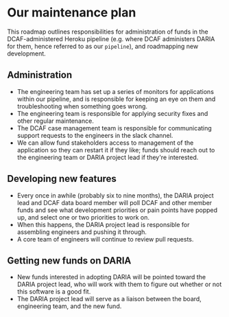 # Our maintenance plan

This roadmap outlines responsibilities for administration of funds in the DCAF-administered Heroku pipeline (e.g. where DCAF administers DARIA for them, hence referred to as our `pipeline`), and roadmapping new development.

## Administration

* The engineering team has set up a series of monitors for applications within our pipeline, and is responsible for keeping an eye on them and troubleshooting when something goes wrong.
* The engineering team is responsible for applying security fixes and other regular maintenance.
* The DCAF case management team is responsible for communicating support requests to the engineers in the slack channel.
* We can allow fund stakeholders access to management of the application so they can restart it if they like; funds should reach out to the engineering team or DARIA project lead if they're interested.

## Developing new features

* Every once in awhile (probably six to nine months), the DARIA project lead and DCAF data board member will poll DCAF and other member funds and see what development priorities or pain points have popped up, and select one or two priorities to work on.
* When this happens, the DARIA project lead is responsible for assembling engineers and pushing it through.
* A core team of engineers will continue to review pull requests.

## Getting new funds on DARIA

* New funds interested in adopting DARIA will be pointed toward the DARIA project lead, who will work with them to figure out whether or not this software is a good fit.
* The DARIA project lead will serve as a liaison between the board, engineering team, and the new fund.
